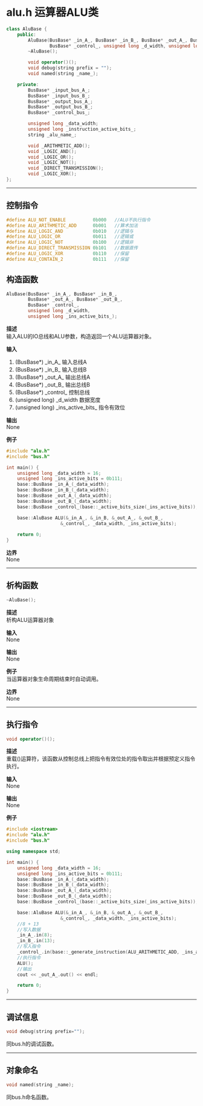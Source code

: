 # alu.h 运算器ALU类
```C++
class AluBase {
    public:
        AluBase(BusBase* _in_A_, BusBase* _in_B_, BusBase* _out_A_, BusBase* _out_B_, 
                BusBase* _control_, unsigned long _d_width, unsigned long _ins_active_bits_);
        ~AluBase();

        void operator()();
        void debug(string prefix = "");
        void named(string _name_);

    private:
        BusBase* _input_bus_A_;
        BusBase* _input_bus_B_;
        BusBase* _output_bus_A_;
        BusBase* _output_bus_B_;
        BusBase* _control_bus_;

        unsigned long _data_width;
        unsigned long _instruction_active_bits_;
        string _alu_name_;

        void _ARITHMETIC_ADD();
        void _LOGIC_AND();
        void _LOGIC_OR();
        void _LOGIC_NOT();
        void _DIRECT_TRANSMISSION();
        void _LOGIC_XOR();
};
```
---
## 控制指令
```C
#define ALU_NOT_ENABLE          0b000   //ALU不执行指令
#define ALU_ARITHMETIC_ADD      0b001   //算术加法
#define ALU_LOGIC_AND           0b010   //逻辑与
#define ALU_LOGIC_OR            0b011   //逻辑或
#define ALU_LOGIC_NOT           0b100   //逻辑非
#define ALU_DIRECT_TRANSMISSION 0b101   //数据直传
#define ALU_LOGIC_XOR           0b110   //保留
#define ALU_CONTAIN_2           0b111   //保留
```

## 构造函数
```C++
AluBase(BusBase* _in_A_, BusBase* _in_B_, 
        BusBase* _out_A_, BusBase* _out_B_, 
        BusBase* _control_, 
        unsigned long _d_width, 
        unsigned long _ins_active_bits_);
```
**描述**  
输入ALU的IO总线和ALU参数，构造返回一个ALU运算器对象。

**输入**  
1. (BusBase*) \_in_A\_ 输入总线A
2. (BusBase*) \_in_B\_ 输入总线B
3. (BusBase*) \_out_A\_ 输出总线A
4. (BusBase*) \_out_B\_ 输出总线B
5. (BusBase*) \_control\_ 控制总线
6. (unsigned long) \_d_width 数据宽度
7. (unsigned long) \_ins_active_bits\_ 指令有效位

**输出**  
None

**例子**  
```C++
#include "alu.h"
#include "bus.h"

int main() {
    unsigned long _data_width = 16;
    unsigned long _ins_active_bits = 0b111;
    base::BusBase _in_A_(_data_width);
    base::BusBase _in_B_(_data_width);
    base::BusBase _out_A_(_data_width);
    base::BusBase _out_B_(_data_width);
    base::BusBase _control_(base::_active_bits_size(_ins_active_bits));

    base::AluBase ALU(&_in_A_, &_in_B, &_out_A_, &_out_B_, 
                    &_control_, _data_width, _ins_active_bits);
    
    return 0;
}
```

**边界**  
None

---

## 析构函数
```C++
~AluBase();
```

**描述**  
析构ALU运算器对象

**输入**  
None

**输出**  
None

**例子**  
当运算器对象生命周期结束时自动调用。

**边界**  
None

---

## 执行指令
```C++
void operator()();
```

**描述**  
重载()运算符，该函数从控制总线上把指令有效位处的指令取出并根据预定义指令执行。  

**输入**  
None  

**输出**  
None

**例子**  
```C++
#include <iostream>
#include "alu.h"
#include "bus.h"

using namespace std;

int main() {
    unsigned long _data_width = 16;
    unsigned long _ins_active_bits = 0b111;
    base::BusBase _in_A_(_data_width);
    base::BusBase _in_B_(_data_width);
    base::BusBase _out_A_(_data_width);
    base::BusBase _out_B_(_data_width);
    base::BusBase _control_(base::_active_bits_size(_ins_active_bits));

    base::AluBase ALU(&_in_A_, &_in_B, &_out_A_, &_out_B_, 
                    &_control_, _data_width, _ins_active_bits);
    //8 + 13
    //写入数据
    _in_A_.in(8);
    _in_B_.in(13);
    //写入指令
    _control_.in(base::_generate_instruction(ALU_ARITHMETIC_ADD, _ins_active_bits));
    //执行指令
    ALU();
    //输出
    cout << _out_A_.out() << endl;

    return 0;
}
```

---

## 调试信息
```C++
void debug(string prefix="");
```
同bus.h的调试函数。

---

## 对象命名
```C++
void named(string _name);
```
同bus.h命名函数。